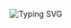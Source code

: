 <p align="center">
  <img src="https://readme-typing-svg.herokuapp.com?font=Syne&size=40&duration=2500&pause=1000&center=true&vCenter=true&width=600&height=70&lines=+👋+Hi+!+I'm+Aurélien+Moignet;I'm+a+passionate+developer+💻" alt="Typing SVG" />
</p>
